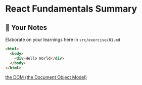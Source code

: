 # React Fundamentals Summary

## 📝 Your Notes

Elaborate on your learnings here in `src/exercise/01.md`

```html
<html>
  <body>
    <div>Hello World</div>
  </body>
</html>
```

[the DOM (the Document Object Model)](https://developer.mozilla.org/en-US/docs/Web/API/Document_Object_Model/Introduction)
